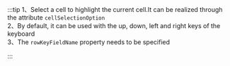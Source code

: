 :::tip
1、Select a cell to highlight the current cell.It can be realized through the attribute `cellSelectionOption`<br>
2、By default, it can be used with the up, down, left and right keys of the keyboard<br>
3、The `rowKeyFieldName` property needs to be specified

:::
